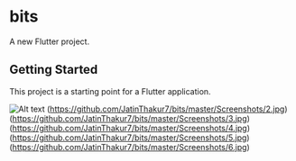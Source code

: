 # bits

A new Flutter project.

## Getting Started

This project is a starting point for a Flutter application.

![Alt text](https://github.com/JatinThakur7/bits/master/Screenshots/1.jpg "Screenshots")
(https://github.com/JatinThakur7/bits/master/Screenshots/2.jpg)
(https://github.com/JatinThakur7/bits/master/Screenshots/3.jpg)
(https://github.com/JatinThakur7/bits/master/Screenshots/4.jpg)
(https://github.com/JatinThakur7/bits/master/Screenshots/5.jpg)
(https://github.com/JatinThakur7/bits/master/Screenshots/6.jpg)
